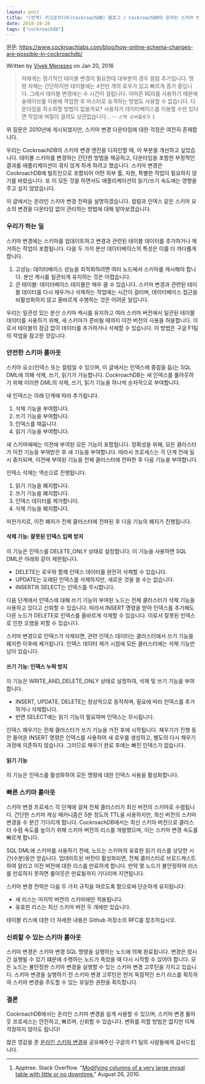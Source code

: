 ```yaml
---
layout: post
title: "(번역) 카크로치디비(CockroachDB) 블로그 / CockroachDB의 온라인 스키마 변경 원리"
date: 2018-10-26
tags: ["cockroachdb"]
---
```


원문: https://www.cockroachlabs.com/blog/how-online-schema-changes-are-possible-in-cockroachdb/

Written by [Vivek Menezes](https://www.cockroachlabs.com/author/vivek-menezes/) on Jan 20, 2016

<!--more-->

> 저에게는 정기적인 테이블 변경이 필요한데 대부분의 경우 컬럼 추가입니다. 명령 자체는 간단하지만 테이블에는 4천만 개의 로우가 있고 빠르게 증가 중입니다. 그래서 테이블 변경에는 수 시간이 걸립니다. 아마존 RDS를 사용하기 때문에 슬레이브를 이용해 작업한 후 마스터로 승격하는 방법도 사용할 수 없습니다. 다운타임을 최소화할 방법이 없을까요? 사용자가 데이터베이스를 이용할 수만 있다면 작업에 며칠이 걸려도 상관없습니다...
> -- `스택 오버플로우` `1`

위 질문은 2010년에 게시되었지만, 스키마 변경 다운타임에 대한 걱정은 여전히 존재합니다.

우리는 CockroachDB의 스키마 변경 엔진을 디자인할 때, 이 부분을 개선하고 싶었습니다. 테이블 스키마를 변경하는 간단한 방법을 제공하고, 다운타임을 포함한 부정적인 결과를 애플리케이션이 겪지 않게 하게 하려고 했습니다. 스키마 변경은 CockroachDB에 빌트인으로 포함되어 어떤 외부 툴, 자원, 특별한 작업이 필요하지 않기를 바랐습니다. 또 이 모든 것을 하면서도 애플리케이션의 읽기/쓰기 속도에는 영향을 주고 싶지 않았습니다.

이 글에서는 온라인 스키마 변경 전략을 설명하겠습니다. 컬럼과 인덱스 같은 스키마 요소의 변경을 다운타임 없이 관리하는 방법에 대해 알아보겠습니다.

### 우리가 하는 일

스키마 변경에는 스키마를 업데이트하고 변경과 관련된 테이블 데이터를 추가하거나 제거하는 작업이 포함됩니다. 다음 두 가지 분산 데이터베이스의 특성은 이를 더 까다롭게 합니다.

1. 고성능: 데이터베이스 성능을 최적화하려면 여러 노드에서 스키마를 캐시해야 합니다. 분산 캐시를 일관되게 유지하는 것은 어렵습니다.
2. 큰 테이블: 데이터베이스 테이블은 매우 클 수 있습니다. 스키마 변경과 관련된 테이블 데이터를 다시 채우거나 삭제하는 작업에는 시간이 걸리며, 데이터베이스 접근을 비활성화하지 않고 올바르게 수행하는 것은 어려운 일입니다.

우리는 일관성 있는 분산 스키마 캐시를 유지하고 여러 스키마 버전에서 일관된 테이블 데이터를 사용하기 위해, 새 스키마가 준비될 때까지 이전 버전의 사용을 허용합니다. 이로서 테이블의 잠금 없이 데이터를 추가하거나 삭제할 수 있습니다. 이 방법은 구글 F1팀의 작업을 참고한 것입니다.

### 안전한 스키마 롤아웃

스키마 요소(인덱스 또는 컬럼일 수 있으며, 이 글에서는 인덱스에 중점을 둠)는 SQL DML에 의해 삭제, 쓰기, 읽기가 가능합니다. CockroachDB는 새 인덱스를 롤아웃하기 위해 이러한 DML의 삭제, 쓰기, 읽기 기능을 하나씩 순차적으로 부여합니다.

새 인덱스는 아래 단계에 따라 추가됩니다.

1. 삭제 기능을 부여합니다.
2. 쓰기 기능을 부여합니다.
3. 인덱스를 채웁니다.
4. 읽기 기능을 부여합니다.

새 스키마에에는 이전에 부여된 모든 기능이 포함됩니다. 정확성을 위해, 모든 클러스터가 이전 기능을 부여받은 후 새 기능을 부여합니다. 따라서 프로세스는 각 단계 전에 일시 중지되며, 이전에 부여된 기능을 전체 클러스터에 전파한 후 다음 기능을 부여합니다.

인덱스 삭제는 역순으로 진행됩니다.

1. 읽기 기능을 폐지합니다.
2. 쓰기 기능을 폐지합니다.
3. 인덱스 데이터를 제거합니다.
4. 삭제 기능을 폐지합니다.

마찬가지로, 이전 폐지가 전체 클러스터에 전파된 후 다음 기능의 폐지가 진행됩니다.

#### 삭제 기능: 잘못된 인덱스 입력 방지

이 기능은 인덱스를 DELETE_ONLY 상태로 설정합니다. 이 기능을 사용하면 SQL DML은 아래와 같이 제한됩니다.

- DELETE는 로우와 함께 인덱스 데이터를 완전히 삭제할 수 있습니다.
- UPDATE는 오래된 인덱스를 삭제하지만, 새로운 것을 쓸 수는 없습니다.
- INSERT와 SELECT는 인덱스를 무시합니다.

다음 단계에서 인덱스에 대해 쓰기 기능이 부여된 노드는 전체 클러스터가 삭제 기능을 사용하고 있다고 신뢰할 수 있습니다. 따라서 INSERT 명령을 받아 인덱스를 추가해도 다른 노드가 DELETE로 인덱스를 올바르게 삭제할 수 있습니다. 이로서 잘못된 인덱스로 인한 오염을 피할 수 있습니다.

스키마 변경으로 인덱스가 삭제되면, 관련 인덱스 데이터는 클러스터에서 쓰기 기능을 폐지한 이후에 제거됩니다. 인덱스 데이터 제거 시점에 모든 클러스터에는 삭제 기능만 남아 있습니다.

#### 쓰기 기능: 인덱스 누락 방지

이 기능은 WRITE_AND_DELETE_ONLY 상태로 설정하여, 삭제 및 쓰기 기능을 부여합니다.

- INSERT, UPDATE, DELETE는 정상적으로 동작하며, 필요에 따라 인덱스를 추가하거나 삭제합니다.
- 반면 SELECT에는 읽기 기능이 필요하며 인덱스는 무시됩니다.

인덱스 채우기는 전체 클러스터가 쓰기 기능을 가진 후에 시작됩니다. 채우기가 진행 동안 들어온 INSERT 명령은 인덱스를 사용하여 새 로우를 생성하고, 별도의 다시 채우기 과정에 의존하지 않습니다. 그러므로 채우기 완료 후에는 빠진 인덱스가 없습니다.

#### 읽기 기능

이 기능은 인덱스를 활성화하여 모든 명령에 대한 인덱스 사용을 활성화합니다.

### 빠른 스키마 롤아웃

스키마 변경 프로세스 각 단계에 걸쳐 전체 클러스터가 최신 버전의 스키마로 수렴됩니다. 간단한 스키마 캐싱 매커니즘은 5분 정도의 TTL을 사용하지만, 최신 버전의 스키마 변경을 수 분간 기다리게 합니다. CockroachDB에서는 최신 스키마 버전으로 클러스터 수렴 속도를 높이기 위해 스키마 버전의 리스를 개발했으며, 이는 스키마 변경 속도를 빠르게 합니다.

SQL DML에 스키마를 사용하기 전에, 노드는 스키마의 유효한 읽기 리스를 상당한 시간(수분)동안 얻습니다. 업데이트된 버전이 활성화되면, 전체 클러스터로 브로드캐스트하여 알리고 이전 버전에 대한 리스를 만료하게 합니다. 만약 몇 노드가 불안정하여 리스를 만료하지 못하면 롤아웃은 만료될까지 기다리며 지연됩니다.

스키마 변경 전략은 다음 두 가지 규칙을 따르도록 함으로써 단순하게 유지됩니다:

- 새 리스는 마지막 버전의 스키마에만 적용됩니다.
- 유효한 리스는 최신 스키마 버전 두 개에만 있습니다.

테이블 리스에 대한 더 자세한 내용은 Github 저장소의 RFC를 참조하십시오.

### 신뢰할 수 있는 스키마 롤아웃

스키마 변경은 스키마 변경 SQL 명령을 실행하는 노드에 의해 완료됩니다. 변경은 장시간 실행될 수 있기 떄문에 수행하는 노드가 죽었을 때 다시 시작할 수 있어야 합니다. 모든 노드는 불안정한 스키마 변경을 실행할 수 있는 스키마 변경 고루틴을 가지고 있습니다. 스키마 변경을 실행하기 전 스키마 변경 고루틴은 먼저 독점적인 쓰기 리스를 획득하여 스키마 변경을 주도할 수 있는 유일한 권한을 획득합니다.

### 결론

CockroachDB에서는 온라인 스키마 변경을 쉽게 사용할 수 있으며, 스키마 변경 롤아웃 프로세스는 안전하고, 빠르며, 신뢰할 수 있습니다. 변화를 피할 방법은 없지만 이제 걱정하지 않아도 됩니다!

많은 영감을 준 [온라인 스키마 변경](https://ai.google/research/pubs/pub41376)을 공유해주신 구글의 F1 팀의 사람들에게 감사드립니다.

---

1. Apptree. Stack Overflow. "[Modifying columns of a very large mysql table with little or no downtime.](https://serverfault.com/questions/174749/modifying-columns-of-very-large-mysql-tables-with-little-or-no-downtime)" August 26, 2010.
